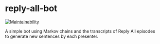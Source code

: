 # reply-all-bot
[![Maintainability](https://api.codeclimate.com/v1/badges/29a9681676d34595ad1a/maintainability)](https://codeclimate.com/github/asongtoruin/reply-all-bot/maintainability)

A simple bot using Markov chains and the transcripts of Reply All episodes to generate new sentences by each presenter.
